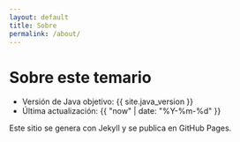 ```yaml
---
layout: default
title: Sobre
permalink: /about/
---
```


# Sobre este temario

- Versión de Java objetivo: {{ site.java_version }}
- Última actualización: {{ "now" | date: "%Y-%m-%d" }}

Este sitio se genera con Jekyll y se publica en GitHub Pages.
